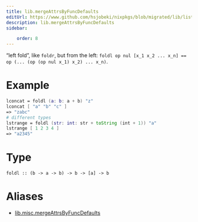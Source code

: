 ```yaml
---
title: lib.mergeAttrsByFuncDefaults
editUrl: https://www.github.com/hsjobeki/nixpkgs/blob/migrated/lib/lists.nix#L115C20
description: lib.mergeAttrsByFuncDefaults
sidebar:

    order: 8
---
```


“left fold”, like `foldr`, but from the left:
`foldl op nul [x_1 x_2 ... x_n] == op (... (op (op nul x_1) x_2) ... x_n)`.

# Example

```nix
lconcat = foldl (a: b: a + b) "z"
lconcat [ "a" "b" "c" ]
=> "zabc"
# different types
lstrange = foldl (str: int: str + toString (int + 1)) "a"
lstrange [ 1 2 3 4 ]
=> "a2345"
```

# Type

```
foldl :: (b -> a -> b) -> b -> [a] -> b
```


# Aliases

- [lib.misc.mergeAttrsByFuncDefaults](/nix-doc-comments/reference/lib/misc/lib-misc-mergeattrsbyfuncdefaults)


